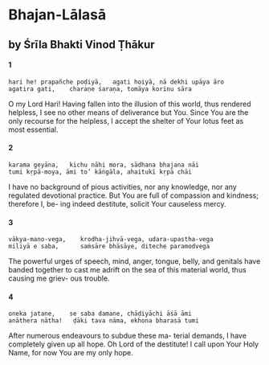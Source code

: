 # Bhajan-Lālasā

## by Śrīla Bhakti Vinod Ṭhākur

#### 1

    hari he! prapañche poḍiyā,   agati hoiyā, nā dekhi upāya āro
    agatira gati,    charaṇe śaraṇa, tomāya korinu sāra

O my Lord Hari! Having fallen into the illusion of this world, thus rendered helpless, I see no other means of deliverance but You. Since You are the only recourse for the helpless, I accept the shelter of Your lotus feet as most essential.

#### 2

    karama geyāna,   kichu nāhi mora, sādhana bhajana nāi
    tumi kṛpā-moya, āmi to’ kāṅgāla, ahaitukī kṛpā chāi

I have no background of pious activities, nor any knowledge, nor any regulated devotional practice. But You are full of compassion and kindness; therefore I, be- ing indeed destitute, solicit Your causeless mercy.

#### 3

    vākya-mano-vega,    krodha-jihvā-vega, udara-upastha-vega
    miliyā e saba,      saṁsāre bhāsāye, diteche paramodvega

The powerful urges of speech, mind, anger, tongue, belly, and genitals have banded together to cast me adrift on the sea of this material world, thus causing me griev- ous trouble.

#### 4

    oneka jatane,    se saba damane, chāḍiyāchi āśā āmi
    anāthera nātha!   ḍāki tava nāma, ekhona bharasā tumi

After numerous endeavours to subdue these ma- terial demands, I have completely given up all hope. Oh Lord of the destitute! I call upon Your Holy Name, for now You are my only hope.

